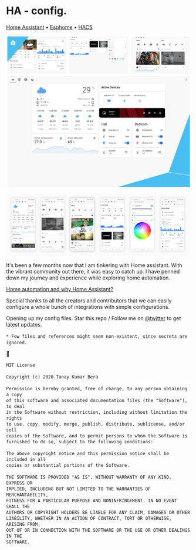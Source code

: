 # HA - config.
  
[Home Assistant](https://www.home-assistant.io/) • [Esphome](https://esphome.io/) • [HACS](https://hacs.xyz/)
  
![Lovelace desktop dashboard](public/screen_lovelace_dashboard.png)
  
![Lovelace mobile dashboard](public/screen_lovelace_dashboard_mobile.webp)

It's been a few months now that I am tinkering with Home assistant. With the vibrant community out there, 
it was easy to catch up. I have penned down my journey and experience while exploring home automation. 

[Home automation and why Home Assistant?](https://blog.tanay.co/home-automation-and-why-home-assistant/)

Special thanks to all the creators and contributors that we can easily configure a whole bunch of
integrations with simple configurations.

Opening up my config files. Star this repo / Follow me on [@twitter](https://twitter.com/tanaykumarbera) to get latest updates.

`* Few files and references might seem non-existent, since secrets are ignored.`

🍻
  
```
MIT License

Copyright (c) 2020 Tanay Kumar Bera

Permission is hereby granted, free of charge, to any person obtaining a copy
of this software and associated documentation files (the "Software"), to deal
in the Software without restriction, including without limitation the rights
to use, copy, modify, merge, publish, distribute, sublicense, and/or sell
copies of the Software, and to permit persons to whom the Software is
furnished to do so, subject to the following conditions:

The above copyright notice and this permission notice shall be included in all
copies or substantial portions of the Software.

THE SOFTWARE IS PROVIDED "AS IS", WITHOUT WARRANTY OF ANY KIND, EXPRESS OR
IMPLIED, INCLUDING BUT NOT LIMITED TO THE WARRANTIES OF MERCHANTABILITY,
FITNESS FOR A PARTICULAR PURPOSE AND NONINFRINGEMENT. IN NO EVENT SHALL THE
AUTHORS OR COPYRIGHT HOLDERS BE LIABLE FOR ANY CLAIM, DAMAGES OR OTHER
LIABILITY, WHETHER IN AN ACTION OF CONTRACT, TORT OR OTHERWISE, ARISING FROM,
OUT OF OR IN CONNECTION WITH THE SOFTWARE OR THE USE OR OTHER DEALINGS IN THE
SOFTWARE.

```
